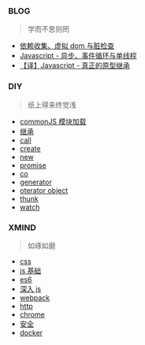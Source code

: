 ### BLOG

> 学而不思则罔

- [依赖收集、虚拟 dom 与脏检查](https://github.com/simdd/diy/issues/4)
- [Javascript - 异步、事件循环与单线程](https://github.com/simdd/diy/issues/3)
- [【译】Javascript - 真正的原型继承](https://github.com/simdd/diy/issues/1)

### DIY

> 纸上得来终觉浅

- [commonJS 模块加载](./diy/pack/src/index.js)
- [继承](./diy/inherit)
- [call](./diy/this/call.js)
- [create](./diy/this/create.js)
- [new](./diy/this/new.js)
- [promise](./diy/promise/test.js)
- [co](./diy/iterator/co.js)
- [generator](./diy/iterator/generator.js)
- [oterator object](./diy/iterator/object.js)
- [thunk](./diy/iterator/thunk.js)
- [watch](./diy/watch)

### XMIND

> 如琢如磨

- [css](./xmind/css.xmind)
- [js 基础](./xmind/js基础.xmind)
- [es6](./xmind/es6.xmind)
- [深入 js](./xmind/深入js.xmind)
- [webpack](./xmind/webpack.xmind)
- [http](./xmind/http.xmind)
- [chrome](./xmind/chrome.xmind)
- [安全](./xmind/安全.xmind)
- [docker](./xmind/docker.xmind)
